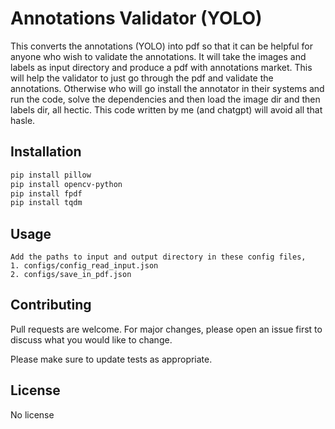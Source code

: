 # Annotations Validator (YOLO)

This converts the annotations (YOLO) into pdf so that it can be helpful for anyone who wish to validate the annotations. It will take the images and labels as input directory and produce a pdf with annotations market. This will help the validator to just go through the pdf and validate the annotations. Otherwise who will go install the annotator in their systems and run the code, solve the dependencies and then load the image dir and then labels dir, all hectic. This code written by me (and chatgpt) will avoid all that hasle.

## Installation


```bash
pip install pillow
pip install opencv-python
pip install fpdf
pip install tqdm
```

## Usage

```
Add the paths to input and output directory in these config files,
1. configs/config_read_input.json
2. configs/save_in_pdf.json

```

## Contributing

Pull requests are welcome. For major changes, please open an issue first
to discuss what you would like to change.

Please make sure to update tests as appropriate.

## License
No license
